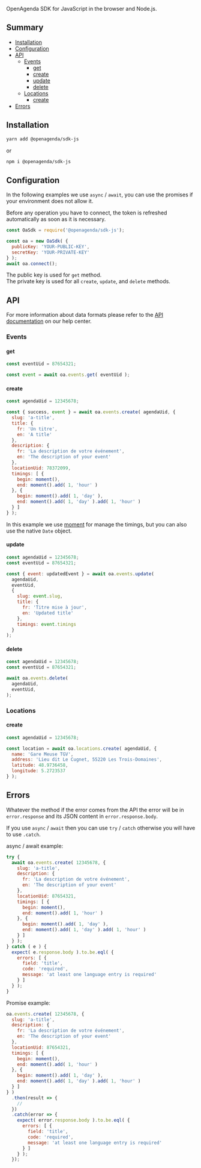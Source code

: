 OpenAgenda SDK for JavaScript in the browser and Node.js.

## Summary

 - [Installation](#installation)
 - [Configuration](#configuration)
 - [API](#api)
   - [Events](#events)
     - [get](#events-get)
     - [create](#events-create)
     - [update](#events-update)
     - [delete](#events-delete)
   - [Locations](#locations)
     - [create](#locations-create)
 - [Errors](#errors)
   
## Installation

```bash
yarn add @openagenda/sdk-js
```

or

```bash
npm i @openagenda/sdk-js
```
   
## Configuration

In the following examples we use `async` / `await`, you can use the promises if your environment does not allow it.

Before any operation you have to connect, the token is refreshed automatically as soon as it is necessary.

```js
const OaSdk = require('@openagenda/sdk-js');

const oa = new OaSdk( {
  publicKey: 'YOUR-PUBLIC-KEY',
  secretKey: 'YOUR-PRIVATE-KEY'
} );
await oa.connect();
```

The public key is used for `get` method.  
The private key is used for all `create`, `update`, and `delete` methods.

## API

For more information about data formats please refer to the [API documentation](https://developers.openagenda.com) on our help center.

### Events

<h4 id="events-get">get</h4>

```js
const eventUid = 87654321;

const event = await oa.events.get( eventUid );
```

<h4 id="events-create">create</h4>

```js
const agendaUid = 12345678;

const { success, event } = await oa.events.create( agendaUid, {
  slug: 'a-title',
  title: {
    fr: 'Un titre',
    en: 'A title'
  },
  description: {
    fr: 'La description de votre événement',
    en: 'The description of your event'
  },
  locationUid: 78372099,
  timings: [ {
    begin: moment(),
    end: moment().add( 1, 'hour' )
  }, {
    begin: moment().add( 1, 'day' ),
    end: moment().add( 1, 'day' ).add( 1, 'hour' )
  } ]
} );
```

In this example we use [moment](https://momentjs.com/) for manage the timings, but you can also use the native `Date` object.

<h4 id="events-update">update</h4>

```js
const agendaUid = 12345678;
const eventUid = 87654321;

const { event: updatedEvent } = await oa.events.update(
  agendaUid,
  eventUid,
  {
    slug: event.slug,
    title: {
      fr: 'Titre mise à jour',
      en: 'Updated title'
    },
    timings: event.timings
  }
);
```

<h4 id="events-delete">delete</h4>

```js
const agendaUid = 12345678;
const eventUid = 87654321;

await oa.events.delete(
  agendaUid,
  eventUid,
);
```

### Locations

<h4 id="locations-create">create</h4>

```js
const agendaUid = 12345678;

const location = await oa.locations.create( agendaUid, {
  name: 'Gare Meuse TGV',
  address: 'Lieu dit Le Cugnet, 55220 Les Trois-Domaines',
  latitude: 48.9736458,
  longitude: 5.2723537
} );
```

## Errors

Whatever the method if the error comes from the API the error will be in `error.response` and its JSON content in `error.response.body`.

If you use `async` / `await` then you can use `try` / `catch` otherwise you will have to use `.catch`.

async / await example:
```js
try {
  await oa.events.create( 12345678, {
    slug: 'a-title',
    description: {
      fr: 'La description de votre événement',
      en: 'The description of your event'
    },
    locationUid: 87654321,
    timings: [ {
      begin: moment(),
      end: moment().add( 1, 'hour' )
    }, {
      begin: moment().add( 1, 'day' ),
      end: moment().add( 1, 'day' ).add( 1, 'hour' )
    } ]
  } );
} catch ( e ) {
  expect( e.response.body ).to.be.eql( {
    errors: [ {
      field: 'title',
      code: 'required',
      message: 'at least one language entry is required'
    } ]
  } );
}
```

Promise example:
```js
oa.events.create( 12345678, {
  slug: 'a-title',
  description: {
    fr: 'La description de votre événement',
    en: 'The description of your event'
  },
  locationUid: 87654321,
  timings: [ {
    begin: moment(),
    end: moment().add( 1, 'hour' )
  }, {
    begin: moment().add( 1, 'day' ),
    end: moment().add( 1, 'day' ).add( 1, 'hour' )
  } ]
} )
  .then(result => {
    //
  })
  .catch(error => {
    expect( error.response.body ).to.be.eql( {
      errors: [ {
        field: 'title',
        code: 'required',
        message: 'at least one language entry is required'
      } ]
    } );
  });
```

